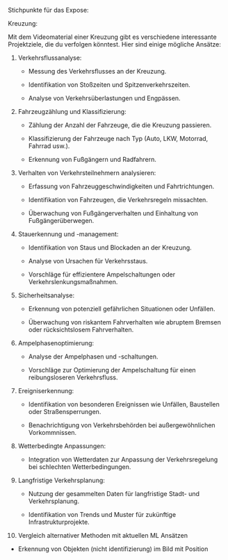 




Stichpunkte für das Expose: 

Kreuzung:  

Mit dem Videomaterial einer Kreuzung gibt es verschiedene interessante Projektziele, die du verfolgen könntest. Hier sind einige mögliche Ansätze:  

1. Verkehrsflussanalyse: 

   - Messung des Verkehrsflusses an der Kreuzung. 

   - Identifikation von Stoßzeiten und Spitzenverkehrszeiten. 

   - Analyse von Verkehrsüberlastungen und Engpässen.  

2. Fahrzeugzählung und Klassifizierung: 

   - Zählung der Anzahl der Fahrzeuge, die die Kreuzung passieren. 

   - Klassifizierung der Fahrzeuge nach Typ (Auto, LKW, Motorrad, Fahrrad usw.). 

   - Erkennung von Fußgängern und Radfahrern.  

3. Verhalten von Verkehrsteilnehmern analysieren: 

   - Erfassung von Fahrzeuggeschwindigkeiten und Fahrtrichtungen. 

   - Identifikation von Fahrzeugen, die Verkehrsregeln missachten. 

   - Überwachung von Fußgängerverhalten und Einhaltung von Fußgängerüberwegen.  

4. Stauerkennung und -management: 

   - Identifikation von Staus und Blockaden an der Kreuzung. 

   - Analyse von Ursachen für Verkehrsstaus. 

   - Vorschläge für effizientere Ampelschaltungen oder Verkehrslenkungsmaßnahmen.  

5. Sicherheitsanalyse: 

   - Erkennung von potenziell gefährlichen Situationen oder Unfällen. 

   - Überwachung von riskantem Fahrverhalten wie abruptem Bremsen oder rücksichtslosem Fahrverhalten.  

6. Ampelphasenoptimierung: 

   - Analyse der Ampelphasen und -schaltungen. 

   - Vorschläge zur Optimierung der Ampelschaltung für einen reibungsloseren Verkehrsfluss.  

7. Ereigniserkennung: 

   - Identifikation von besonderen Ereignissen wie Unfällen, Baustellen oder Straßensperrungen. 

   - Benachrichtigung von Verkehrsbehörden bei außergewöhnlichen Vorkommnissen.  

8. Wetterbedingte Anpassungen: 

   - Integration von Wetterdaten zur Anpassung der Verkehrsregelung bei schlechten Wetterbedingungen.  

9. Langfristige Verkehrsplanung: 

    - Nutzung der gesammelten Daten für langfristige Stadt- und Verkehrsplanung. 

    - Identifikation von Trends und Muster für zukünftige Infrastrukturprojekte. 

10. Vergleich alternativer Methoden mit aktuellen ML Ansätzen 

- Erkennung von Objekten (nicht identifizierung) im Bild mit Position 

  

 

